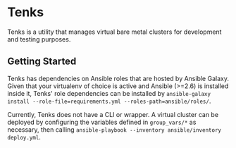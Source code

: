 Tenks
=====

Tenks is a utility that manages virtual bare metal clusters for development and
testing purposes.

Getting Started
---------------

Tenks has dependencies on Ansible roles that are hosted by Ansible Galaxy.
Given that your virtualenv of choice is active and Ansible (>=2.6) is
installed inside it, Tenks' role dependencies can be installed by
`ansible-galaxy install --role-file=requirements.yml
--roles-path=ansible/roles/`.

Currently, Tenks does not have a CLI or wrapper. A virtual cluster can be
deployed by configuring the variables defined in `group_vars/*` as necessary,
then calling `ansible-playbook --inventory ansible/inventory deploy.yml`.
